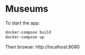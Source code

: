 # Museums

To start the app:
```bash
docker-compose build
docker-compose up
```

Then browse: http://localhost:8080
